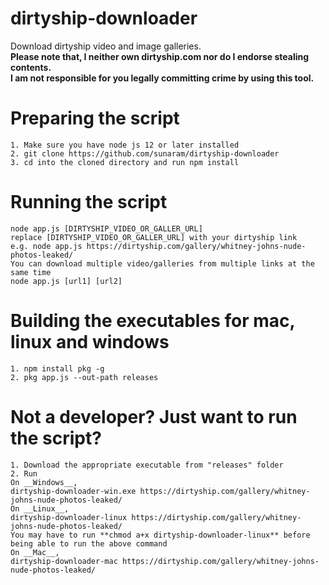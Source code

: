 # dirtyship-downloader
Download dirtyship video and image galleries.  
__Please note that, I neither own dirtyship.com nor do I endorse stealing contents.__  
__I am not responsible for you legally committing crime by using this tool.__  

# Preparing the script  
```
1. Make sure you have node js 12 or later installed  
2. git clone https://github.com/sunaram/dirtyship-downloader  
3. cd into the cloned directory and run npm install  
```

# Running the script
```
node app.js [DIRTYSHIP_VIDEO_OR_GALLER_URL]  
replace [DIRTYSHIP_VIDEO_OR_GALLER_URL] with your dirtyship link
e.g. node app.js https://dirtyship.com/gallery/whitney-johns-nude-photos-leaked/
You can download multiple video/galleries from multiple links at the same time  
node app.js [url1] [url2]  
```

# Building the executables for mac, linux and windows
```
1. npm install pkg -g
2. pkg app.js --out-path releases
```

# Not a developer? Just want to run the script?
```
1. Download the appropriate executable from "releases" folder
2. Run
On __Windows__,
dirtyship-downloader-win.exe https://dirtyship.com/gallery/whitney-johns-nude-photos-leaked/
On __Linux__,
dirtyship-downloader-linux https://dirtyship.com/gallery/whitney-johns-nude-photos-leaked/
You may have to run **chmod a+x dirtyship-downloader-linux** before being able to run the above command
On __Mac__,
dirtyship-downloader-mac https://dirtyship.com/gallery/whitney-johns-nude-photos-leaked/
```
